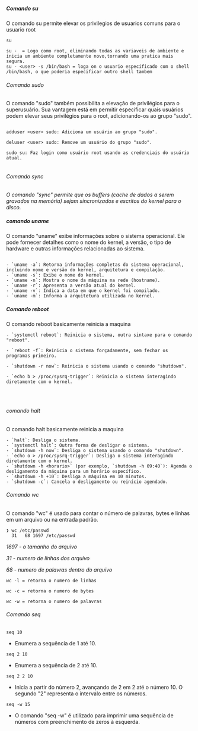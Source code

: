 ##### Comando su

O comando su permite elevar os privilegios de usuarios comuns para o usuario root
```shell
su

su -  = Logo como root, eliminando todas as variaveis de ambiente e inicia um ambiente completamente novo,tornando uma pratica mais segura.
su - <user> -s /bin/bash = loga on o usuario especificado com o shell /bin/bash, o que poderia especificar outro shell tambem

```


###### Comando sudo

O comando "sudo" também possibilita a elevação de privilégios para o superusuário. Sua vantagem está em permitir especificar quais usuários podem elevar seus privilégios para o root, adicionando-os ao grupo "sudo".

```shell

adduser <user> sudo: Adiciona um usuário ao grupo "sudo".

deluser <user> sudo: Remove um usuário do grupo "sudo".

sudo su: Faz login como usuário root usando as credenciais do usuário atual.


```


###### Comando sync

*O comando "sync" permite que os buffers (cache de dados a serem gravados na memória) sejam sincronizados e escritos do kernel para o disco.*


##### comando uname
O comando "uname" exibe informações sobre o sistema operacional. Ele pode fornecer detalhes como o nome do kernel, a versão, o tipo de hardware e outras informações relacionadas ao sistema.

```shell

- `uname -a`: Retorna informações completas do sistema operacional, incluindo nome e versão do kernel, arquitetura e compilação.
- `uname -s`: Exibe o nome do kernel.
- `uname -n`: Mostra o nome da máquina na rede (hostname).
- `uname -r`: Apresenta a versão atual do kernel.
- `uname -v`: Indica a data em que o kernel foi compilado.
- `uname -m`: Informa a arquitetura utilizada no kernel.

```


##### Comando reboot
O comando reboot basicamente reinicia a maquina

```
- `systemctl reboot`: Reinicia o sistema, outra sintaxe para o comando "reboot".

- `reboot -f`: Reinicia o sistema forçadamente, sem fechar os programas primeiro.

- `shutdown -r now`: Reinicia o sistema usando o comando "shutdown".

- `echo b > /proc/sysrq-trigger`: Reinicia o sistema interagindo diretamente com o kernel.




```



###### comando halt

O comando halt  basicamente reinicia a maquina

```shell
- `halt`: Desliga o sistema.
- `systemctl halt`: Outra forma de desligar o sistema.
- `shutdown -h now`: Desliga o sistema usando o comando "shutdown".
- `echo o > /proc/sysrq-trigger`: Desliga o sistema interagindo diretamente com o kernel.
- `shutdown -h <horario>` (por exemplo, `shutdown -h 09:40`): Agenda o desligamento da máquina para um horário específico.
- `shutdown -h +10`: Desliga a máquina em 10 minutos.
- `shutdown -c`: Cancela o desligamento ou reinício agendado.
```



###### Comando wc
O comando "wc" é usado para contar o número de palavras, bytes e linhas em um arquivo ou na entrada padrão.

```shell
❯ wc /etc/passwd
  31   68 1697 /etc/passwd
```

*1697 - o tamanho do arquivo*

*31   - numero de linhas dos arquivo*

*68  -  numero de palavras dentro do arquivo*


```
wc -l = retorna o numero de linhas

wc -c = retorna o numero de bytes

wc -w = retorna o numero de palavras

```



###### Comando seq


```
seq 10
```
- Enumera a sequência de 1 até 10.

```
seq 2 10
```
- Enumera a sequência de 2 até 10.

```
seq 2 2 10
```
- Inicia a partir do número 2, avançando de 2 em 2 até o número 10. O segundo "2" representa o intervalo entre os números.

```
seq -w 15
```
- O comando "seq -w" é utilizado para imprimir uma sequência de números com preenchimento de zeros à esquerda.


